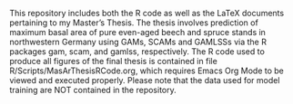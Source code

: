 This repository includes both the R code as well as the LaTeX documents pertaining to my Master’s Thesis.
The thesis involves prediction of maximum basal area of pure even-aged beech and spruce stands in northwestern Germany using GAMs, SCAMs and GAMLSSs via the R packages gam, scam, and gamlss, respectively. The R code used to produce all figures of the final thesis is contained in file R/Scripts/MasArThesisRCode.org, which requires Emacs Org Mode to be viewed and executed properly. Please note that the data used for model training are NOT contained in the repository.
